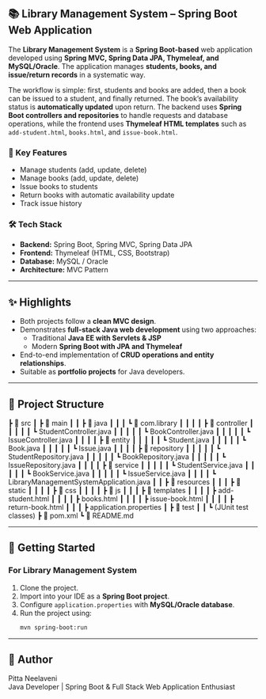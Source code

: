 ## 📚 Library Management System – Spring Boot Web Application

The **Library Management System** is a **Spring Boot-based** web application developed using **Spring MVC, Spring Data JPA, Thymeleaf, and MySQL/Oracle**. The application manages **students, books, and issue/return records** in a systematic way.  

The workflow is simple: first, students and books are added, then a book can be issued to a student, and finally returned. The book’s availability status is **automatically updated** upon return. The backend uses **Spring Boot controllers and repositories** to handle requests and database operations, while the frontend uses **Thymeleaf HTML templates** such as `add-student.html`, `books.html`, and `issue-book.html`.

### 🔑 Key Features
- Manage students (add, update, delete)  
- Manage books (add, update, delete)  
- Issue books to students  
- Return books with automatic availability update  
- Track issue history  

### 🛠 Tech Stack
- **Backend:** Spring Boot, Spring MVC, Spring Data JPA  
- **Frontend:** Thymeleaf (HTML, CSS, Bootstrap)  
- **Database:** MySQL / Oracle  
- **Architecture:** MVC Pattern  

---

## ✨ Highlights

- Both projects follow a **clean MVC design**.  
- Demonstrates **full-stack Java web development** using two approaches:  
  - Traditional **Java EE with Servlets & JSP**  
  - Modern **Spring Boot with JPA and Thymeleaf**  
- End-to-end implementation of **CRUD operations and entity relationships**.  
- Suitable as **portfolio projects** for Java developers.  

---

## 📂 Project Structure

┣ 📂 src
┃ ┣ 📂 main
┃ ┃ ┣ 📂 java
┃ ┃ ┃ ┗ 📂 com.library
┃ ┃ ┃ ┃ ┣ 📂 controller
┃ ┃ ┃ ┃ ┃ ┗ StudentController.java
┃ ┃ ┃ ┃ ┃ ┗ BookController.java
┃ ┃ ┃ ┃ ┃ ┗ IssueController.java
┃ ┃ ┃ ┃ ┣ 📂 entity
┃ ┃ ┃ ┃ ┃ ┗ Student.java
┃ ┃ ┃ ┃ ┃ ┗ Book.java
┃ ┃ ┃ ┃ ┃ ┗ Issue.java
┃ ┃ ┃ ┃ ┣ 📂 repository
┃ ┃ ┃ ┃ ┃ ┗ StudentRepository.java
┃ ┃ ┃ ┃ ┃ ┗ BookRepository.java
┃ ┃ ┃ ┃ ┃ ┗ IssueRepository.java
┃ ┃ ┃ ┃ ┣ 📂 service
┃ ┃ ┃ ┃ ┃ ┗ StudentService.java
┃ ┃ ┃ ┃ ┃ ┗ BookService.java
┃ ┃ ┃ ┃ ┃ ┗ IssueService.java
┃ ┃ ┃ ┃ ┗ LibraryManagementSystemApplication.java
┃ ┃ ┣ 📂 resources
┃ ┃ ┃ ┣ 📂 static
┃ ┃ ┃ ┃ ┣ 📂 css
┃ ┃ ┃ ┃ ┣ 📂 js
┃ ┃ ┃ ┣ 📂 templates
┃ ┃ ┃ ┃ ┣ add-student.html
┃ ┃ ┃ ┃ ┣ books.html
┃ ┃ ┃ ┃ ┣ issue-book.html
┃ ┃ ┃ ┃ ┣ return-book.html
┃ ┃ ┃ ┣ application.properties
┃ ┣ 📂 test
┃ ┃ ┗ (JUnit test classes)
┣ 📜 pom.xml
┗ 📜 README.md




---

## 🚀 Getting Started
### For Library Management System
1. Clone the project.  
2. Import into your IDE as a **Spring Boot project**.  
3. Configure `application.properties` with **MySQL/Oracle database**.  
4. Run the project using:  
   ```bash
   mvn spring-boot:run

---
## 👤 Author  
Pitta Neelaveni  
Java Developer | Spring Boot & Full Stack Web Application Enthusiast  

